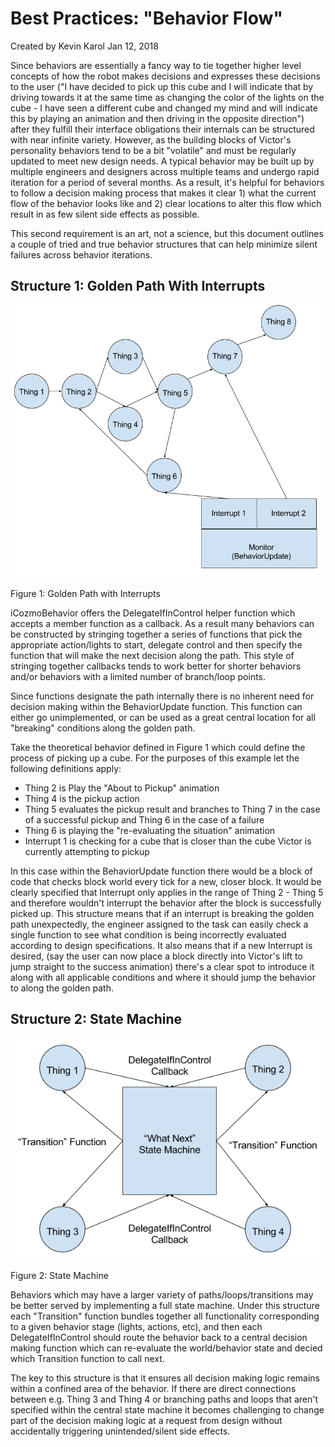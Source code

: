 # Best Practices: "Behavior Flow"

Created by Kevin Karol Jan 12, 2018

Since behaviors are essentially a fancy way to tie together higher level concepts of how the robot makes decisions and expresses these decisions to the user ("I have decided to pick up this cube and I will indicate that by driving towards it at the same time as changing the color of the lights on the cube - I have seen a different cube and changed my mind and will indicate this by playing an animation and then driving in the opposite direction") after they fulfill their interface obligations their internals can be structured with near infinite variety. However, as the building blocks of Victor's personality behaviors tend to be a bit "volatile" and must be regularly updated to meet new design needs. A typical behavior may be built up by multiple engineers and designers across multiple teams and undergo rapid iteration for a period of several months. As a result, it's helpful for behaviors to follow a decision making process that makes it clear 1) what the current flow of the behavior looks like and 2) clear locations to alter this flow which result in as few silent side effects as possible. 

This second requirement is an art, not a science, but this document outlines a couple of tried and true behavior structures that can help minimize silent failures across behavior iterations.

## Structure 1: Golden Path With Interrupts

![](images/Breaking%20Conditions.png)

Figure 1: Golden Path with Interrupts

iCozmoBehavior offers the DelegateIfInControl helper function which accepts a member function as a callback. As a result many behaviors can be constructed by stringing together a series of functions that pick the appropriate action/lights to start, delegate control and then specify the function that will make the next decision along the path. This style of stringing together callbacks tends to work better for shorter behaviors and/or behaviors with a limited number of branch/loop points.

Since functions designate the path internally there is no inherent need for decision making within the BehaviorUpdate function. This function can either go unimplemented, or can be used as a great central location for  all "breaking" conditions along the golden path.

Take the theoretical behavior defined in Figure 1 which could define the process of picking up a cube. For the purposes of this example let the following definitions apply:

* Thing 2 is Play the "About to Pickup" animation
* Thing 4 is the pickup action
* Thing 5 evaluates the pickup result and branches to Thing 7 in the case of a successful pickup and Thing 6 in the case of a failure
* Thing 6 is playing the "re-evaluating the situation" animation
* Interrupt 1 is checking for a cube that is closer than the cube Victor is currently attempting to pickup

In this case within the BehaviorUpdate function there would be a block of code that checks block world every tick for a new, closer block. It would be clearly specified that Interrupt only applies in the range of Thing 2 - Thing 5 and therefore wouldn't interrupt the behavior after the block is successfully picked up. This structure means that if an interrupt is breaking the golden path unexpectedly, the engineer assigned to the task can easily check a single function to see what condition is being incorrectly evaluated according to design specifications. It also means that if a new Interrupt is desired, (say the user can now place a block directly into Victor's lift to jump straight to the success animation) there's a clear spot to introduce it along with all applicable conditions and where it should jump the behavior to along the golden path.

## Structure 2: State Machine

![](images/Flow%202_%20Central%20State%20Machine.png)

Figure 2: State Machine

Behaviors which may have a larger variety of paths/loops/transitions may be better served by implementing a full state machine. Under this structure each "Transition" function bundles together all functionality corresponding to a given behavior stage (lights, actions, etc), and then each DelegateIfInControl should route the behavior back to a central decision making function which can re-evaluate the world/behavior state and decied which Transition function to call next.

The key to this structure is that it ensures all decision making logic remains within a confined area of the behavior. If there are direct connections between e.g. Thing 3 and Thing 4 or branching paths and loops that aren't specified within the central state machine it becomes challenging to change part of the decision making logic at a request from design without accidentally triggering unintended/silent side effects.
